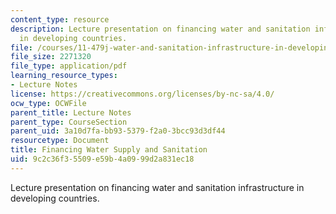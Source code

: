 ```yaml
---
content_type: resource
description: Lecture presentation on financing water and sanitation infrastructure
  in developing countries.
file: /courses/11-479j-water-and-sanitation-infrastructure-in-developing-countries-spring-2007/9c2c36f35509e59b4a0999d2a831ec18_lect11.pdf
file_size: 2271320
file_type: application/pdf
learning_resource_types:
- Lecture Notes
license: https://creativecommons.org/licenses/by-nc-sa/4.0/
ocw_type: OCWFile
parent_title: Lecture Notes
parent_type: CourseSection
parent_uid: 3a10d7fa-bb93-5379-f2a0-3bcc93d3df44
resourcetype: Document
title: Financing Water Supply and Sanitation
uid: 9c2c36f3-5509-e59b-4a09-99d2a831ec18
---
```

Lecture presentation on financing water and sanitation infrastructure in developing countries.